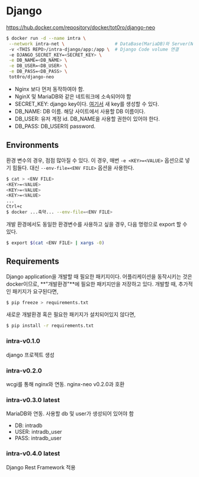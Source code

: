 # Django

https://hub.docker.com/repository/docker/tot0ro/django-neo

```bash
$ docker run -d --name intra \
 --network intra-net \                   # DataBase(MariaDB)와 Server(Nginx)와 연결
 -v <THIS REPO>/intra-django/app:/app \  # Django Code volume 연결
 -e DJANGO_SECRET_KEY=<SECRET_KEY> \
 -e DB_NAME=<DB_NAME> \
 -e DB_USER=<DB_USER> \
 -e DB_PASS=<DB_PASS> \
 tot0ro/django-neo
```

- Nginx 보다 먼저 동작하여야 함.
- NginX 및 MariaDB와 같은 네트워크에 소속되어야 함
- SECRET\_KEY: django key이다. [여기서](https://miniwebtool.com/django-secret-key-generator/) 새 key를 생성할 수 있다.
- DB\_NAME: DB 이름. 해당 사이트에서 사용할 DB 이름이다.
- DB\_USER: 유저 계정 id. DB\_NAME을 사용할 권한이 있어야 한다.
- DB\_PASS: DB\_USER의 password.


## Environments

환경 변수의 경우, 점점 많아질 수 있다.
이 경우, 매번 `-e <KEY>=<VALUE>` 옵션으로 넣기 힘들다.
대신 `--env-file=<ENV FILE>` 옵션을 사용한다.

```bash
$ cat > <ENV FILE>
<KEY>=<VALUE>
<KEY>=<VALUE>
<KEY>=<VALUE>
...
Ctrl+c
$ docker ...축약... --env-file=<ENV FILE>
```

개발 환경에서도 동일한 환경변수를 사용하고 싶을 경우, 다음 명령으로 export 할 수 있다.

```bash
$ export $(cat <ENV FILE> | xargs -0)
```


## Requirements

Django application을 개발할 때 필요한 패키지이다.
어플리케이션을 동작시키는 것은 docker이므로, **"개발환경"**에 필요한 패키지만을 저장하고 있다.
개발할 때, 추가적인 패키지가 요구된다면,

```bash
$ pip freeze > requirements.txt
```

새로운 개발환경 혹은 필요한 패키지가 설치되어있지 않다면,

```bash
$ pip install -r requirements.txt
```

### intra-v0.1.0

django 프로젝트 생성


### intra-v0.2.0

wcgi를 통해 nginx와 연동. nginx-neo v0.2.0과 호환

### intra-v0.3.0 latest

MariaDB와 연동. 사용할 db 및 user가 생성되어 있어야 함

- DB: intradb
- USER: intradb\_user
- PASS: intradb\_user


### intra-v0.4.0 latest

Django Rest Framework 적용
